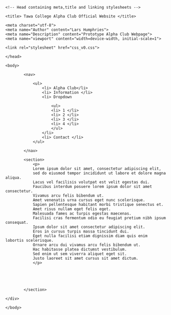 <html>
	<head>
	
	<!-- Head containing meta,title and linking stylesheets -->
	
	<title> Tawa College Alpha Club Official Website </title>
	
	<meta charset="utf-8">
	<meta name="Author" content="Lars Humphries">
	<meta name="Description" content="Prototype Alpha Club Webpage">
	<meta name="viewport" content="width=device-width, initial-scale=1">
	
	<link rel="stylesheet" href="css_v0.css">
	
	</head>
	
	<body>
	
			<nav>
			
				<ul>
					<li> Alpha Club</li>
					<li> Information </li>
					<li> Dropdown
						
						<ul>
						<li> 1 </li>
						<li> 2 </li>
						<li> 3 </li>
						<li> 4 </li>
						</ul>
					</li>
					<li> Contact </li>
				</ul>
	
			</nav>
	
			<section>
				<p>
				Lorem ipsum dolor sit amet, consectetur adipiscing elit,
				sed do eiusmod tempor incididunt ut labore et dolore magna aliqua.
				Lacus vel facilisis volutpat est velit egestas dui.
				Faucibus interdum posuere lorem ipsum dolor sit amet consectetur.
				Vivamus arcu felis bibendum ut.
				Amet venenatis urna cursus eget nunc scelerisque.
				Sapien pellentesque habitant morbi tristique senectus et.
				Amet risus nullam eget felis eget.
				Malesuada fames ac turpis egestas maecenas.
				Facilisi cras fermentum odio eu feugiat pretium nibh ipsum consequat.
				Ipsum dolor sit amet consectetur adipiscing elit.
				Eros in cursus turpis massa tincidunt dui.
				Eget nulla facilisi etiam dignissim diam quis enim lobortis scelerisque.
				Ornare arcu dui vivamus arcu felis bibendum ut.
				Hac habitasse platea dictumst vestibulum. 
				Sed enim ut sem viverra aliquet eget sit.
				Justo laoreet sit amet cursus sit amet dictum.
				</p>
				
				
				
				
				
			</section>
	
	</div>
	
	</body>
	
	
	
</html>
